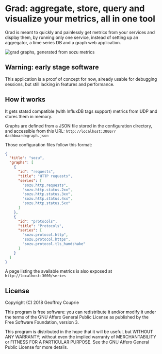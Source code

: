 # Grad: aggregate, store, query and visualize your metrics, all in one tool

Grad is meant to quickly and painlessly get metrics from your services
and display them, by running only one service, instead of setting up
an aggregator, a time series DB and a graph web application.

![grad graphs, generated from sozu metrics](https://raw.githubusercontent.com/Geal/grad/master/assets/screenshot.png)

## Warning: early stage software

This application is a proof of concept for now, already usable for debugging
sessions, but still lacking in features and performance.

## How it works

It gets statsd compatible (with InfluxDB tags support) metrics from UDP
and stores them in memory.

Graphs are defined from a JSON file stored in the configuration directory,
and accessible from this URL: `http://localhost:3000/?dashboard=graph.json`

Those configuration files follow this format:

```json
{
  "title": "sozu",
  "graphs": [
    {
      "id": "requests",
      "title": "HTTP requests",
      "series": [
        "sozu.http.requests",
        "sozu.http.status.2xx",
        "sozu.http.status.3xx",
        "sozu.http.status.4xx",
        "sozu.http.status.5xx"
      ]
    },
    {
      "id": "protocols",
      "title": "Protocols",
      "series": [
        "sozu.protocol.http",
        "sozu.protocol.https",
        "sozu.protocol.tls_handshake"
      ]
    }
  ]
}
```

A page listing the available metrics is also exposed at
`http://localhost:3000/series`

## License

Copyright (C) 2018 Geoffroy Couprie

This program is free software: you can redistribute it and/or modify it under
the terms of the GNU Affero General Public License as published by the Free
Software Foundation, version 3.

This program is distributed in the hope that it will be useful, but WITHOUT ANY WARRANTY;
without even the implied warranty of MERCHANTABILITY or FITNESS FOR A PARTICULAR PURPOSE.
See the GNU Affero General Public License for more details.

